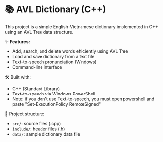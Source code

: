 # 📚 AVL Dictionary (C++)

This project is a simple English-Vietnamese dictionary implemented in C++ using an AVL Tree data structure.

✨ **Features:**
- Add, search, and delete words efficiently using AVL Tree
- Load and save dictionary from a text file
- Text-to-speech pronunciation (Windows)
- Command-line interface

🛠 Built with:
- C++ (Standard Library)
- Text-to-speech via Windows PowerShell
- Note: if you don't use Text-to-speech, you must open powershell and paste "Set-ExecutionPolicy RemoteSigned"

📂 Project structure:
- `src/`: source files (.cpp)
- `include/`: header files (.h)
- `data/`: sample dictionary data file
